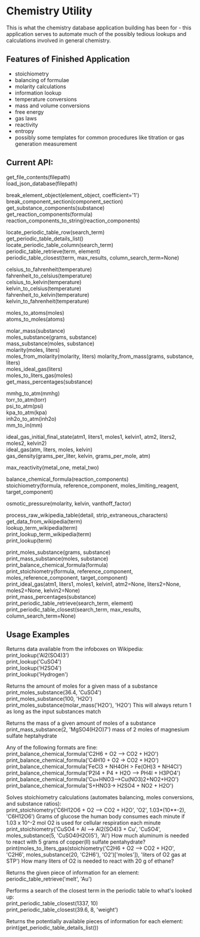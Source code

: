 # Chemistry Utility
This is what the chemistry database application building has been for - this application serves to automate much of the possibly tedious lookups and calculations involved in general chemistry.

## Features of Finished Application
- stoichiometry
- balancing of formulae
- molarity calculations
- information lookup
- temperature conversions
- mass and volume conversions
- free energy
- gas laws
- reactivity
- entropy
- possibly some templates for common procedures like titration or gas generation measurement

## Current API:
get_file_contents(filepath)  
load_json_database(filepath)

break_element_object(element_object, coefficient='1')  
break_component_section(component_section)  
get_substance_components(substance)  
get_reaction_components(formula)  
reaction_components_to_string(reaction_components)

locate_periodic_table_row(search_term)  
get_periodic_table_details_list()  
locate_periodic_table_column(search_term)  
periodic_table_retrieve(term, element)  
periodic_table_closest(term, max_results, column_search_term=None)

celsius_to_fahrenheit(temperature)  
fahrenheit_to_celsius(temperature)  
celsius_to_kelvin(temperature)  
kelvin_to_celsius(temperature)  
fahrenheit_to_kelvin(temperature)  
kelvin_to_fahrenheit(temperature)

moles_to_atoms(moles)  
atoms_to_moles(atoms)

molar_mass(substance)  
moles_substance(grams, substance)  
mass_substance(moles, substance)  
molarity(moles, liters)  
moles_from_molarity(molarity, liters)
molarity_from_mass(grams, substance, liters)  
moles_ideal_gas(liters)  
moles_to_liters_gas(moles)  
get_mass_percentages(substance)

mmhg_to_atm(mmhg)  
torr_to_atm(torr)  
psi_to_atm(psi)  
kpa_to_atm(kpa)  
inh2o_to_atm(inh2o)  
mm_to_in(mm)  

ideal_gas_initial_final_state(atm1, liters1, moles1, kelvin1, atm2, liters2, moles2, kelvin2)  
ideal_gas(atm, liters, moles, kelvin)  
gas_density(grams_per_liter, kelvin, grams_per_mole, atm)

max_reactivity(metal_one, metal_two)

balance_chemical_formula(reaction_components)  
stoichiometry(formula, reference_component, moles_limiting_reagent, target_component)

osmotic_pressure(molarity, kelvin, vanthoff_factor)

process_raw_wikipedia_table(detail, strip_extraneous_characters)  
get_data_from_wikipedia(term)  
lookup_term_wikipedia(term)  
print_lookup_term_wikipedia(term)  
print_lookup(term)

print_moles_substance(grams, substance)  
print_mass_substance(moles, substance)  
print_balance_chemical_formula(formula)  
print_stoichiometry(formula, reference_component, moles_reference_component, target_component)  
print_ideal_gas(atm1, liters1, moles1, kelvin1, atm2=None, liters2=None, moles2=None, kelvin2=None)  
print_mass_percentages(substance)  
print_periodic_table_retrieve(search_term, element)  
print_periodic_table_closest(search_term, max_results, column_search_term=None)

## Usage Examples

Returns data available from the infoboxes on Wikipedia:  
print_lookup('Al2(SO4)3')  
print_lookup('CuSO4')  
print_lookup('H2SO4')  
print_lookup('Hydrogen')

Returns the amount of moles for a given mass of a substance
print_moles_substance(36.4, 'CuSO4')  
print_moles_substance(100, 'H2O')  
print_moles_substance(molar_mass('H2O'), 'H2O') This will always return 1 as long as the input substances match  

Returns the mass of a given amount of moles of a substance  
print_mass_substance(2, 'MgSO4(H2O)7') mass of 2 moles of magnesium sulfate heptahydrate

Any of the following formats are fine:  
print_balance_chemical_formula('C2H6 + O2 --> CO2 + H2O')  
print_balance_chemical_formula('C4H10 + O2 -> CO2 + H2O')  
print_balance_chemical_formula('FeCl3 + NH4OH > Fe(OH)3 + NH4Cl')  
print_balance_chemical_formula('P2I4 + P4 + H2O --> PH4I + H3PO4')  
print_balance_chemical_formula('Cu+HNO3-->Cu(NO3)2+NO2+H2O')  
print_balance_chemical_formula('S+HNO3-> H2SO4 + NO2 + H2O')

Solves stoichiometry calculations (automates balancing, moles conversions, and substance ratios):  
print_stoichiometry('C6H12O6 + O2 --> CO2 + H2O', 'O2', 1.03\*(10\*\*-2), 'C6H12O6') Grams of glucose the human body consumes each minute if 1.03 x 10^-2 mol O2 is used for cellular respiration each minute  
print_stoichiometry('CuSO4 + Al --> Al2(SO4)3 + Cu', 'CuSO4', moles_substance(5, 'CuSO4(H2O)5'), 'Al') How much aluminum is needed to react with 5 grams of copper(II) sulfate pentahydrate?  
print(moles_to_liters_gas(stoichiometry('C2H6 + O2 --> CO2 + H2O', 'C2H6', moles_substance(20, 'C2H6'), 'O2')['moles']), 'liters of O2 gas at STP') How many liters of O2 is needed to react with 20 g of ethane?

Returns the given piece of information for an element:  
periodic_table_retrieve('melt', 'Au')

Performs a search of the closest term in the periodic table to what's looked up:  
print_periodic_table_closest(1337, 10)  
print_periodic_table_closest(39.6, 8, 'weight')

Returns the potentially available pieces of information for each element:  
print(get_periodic_table_details_list())
